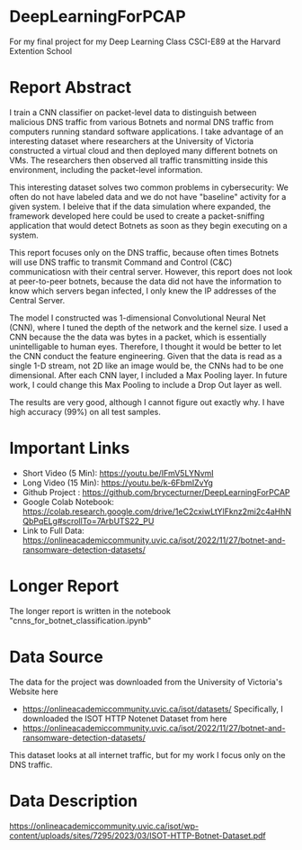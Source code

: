 # DeepLearningForPCAP
For my final project for my Deep Learning Class CSCI-E89 at the Harvard Extention School

# Report Abstract
I train a CNN classifier on packet-level data to distinguish between malicious DNS traffic from various Botnets and normal DNS traffic from computers running standard software applications. I take advantage of an interesting dataset where researchers at the University of Victoria constructed a virtual cloud and then deployed many different botnets on VMs. The researchers then observed all traffic transmitting inside this environment, including the packet-level information. 

This interesting dataset solves two common problems in cybersecurity: We often do not have labeled data and we do not have "baseline" activity for a given system.  I beleive that if the data simulation where expanded, the framework developed here could be used to create a packet-sniffing application that would detect Botnets as soon as they begin executing on a system. 

This report focuses only on the DNS traffic, because often times Botnets will use DNS traffic to transmit Command and Control (C&C) communicatiosn with their central server. However, this report does not look at peer-to-peer botnets, because the data did not have the information to know which servers began infected, I only knew the IP addresses of the Central Server. 

The model I constructed was 1-dimensional Convolutional Neural Net (CNN), where I tuned the depth of the network and the kernel size.  I used a CNN because the the data was bytes in a packet, which is essentially unintelligable to human eyes. Therefore, I thought it would be better to let the CNN conduct the feature engineering.  Given that the data is read as a single 1-D stream, not 2D like an image would be, the CNNs had to be one dimensional.  After each CNN layer, I included a Max Pooling layer. In future work, I could change this Max Pooling to include a Drop Out layer as well. 

The results are very good, although I cannot figure out exactly why.  I have high accuracy (99%) on all test samples. 

# Important Links
- Short Video (5 Min): https://youtu.be/IFmV5LYNvmI
- Long Video (15 Min): https://youtu.be/k-6FbmIZvYg
- Github Project : https://github.com/brycecturner/DeepLearningForPCAP
- Google Colab Notebook: https://colab.research.google.com/drive/1eC2cxiwLtYlFknz2mi2c4aHhNQbPqELg#scrollTo=7ArbUTS22_PU
- Link to Full Data: https://onlineacademiccommunity.uvic.ca/isot/2022/11/27/botnet-and-ransomware-detection-datasets/

# Longer Report
The longer report is written in the notebook "cnns_for_botnet_classification.ipynb"

# Data Source
The data for the project was downloaded from the University of Victoria's Website here
- https://onlineacademiccommunity.uvic.ca/isot/datasets/
Specifically, I downloaded the ISOT HTTP Notenet Dataset from here
- https://onlineacademiccommunity.uvic.ca/isot/2022/11/27/botnet-and-ransomware-detection-datasets/

This dataset looks at all internet traffic, but for my work I focus only on the DNS traffic. 

# Data Description
https://onlineacademiccommunity.uvic.ca/isot/wp-content/uploads/sites/7295/2023/03/ISOT-HTTP-Botnet-Dataset.pdf
